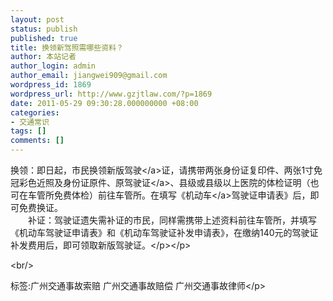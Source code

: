 ```yaml
---
layout: post
status: publish
published: true
title: 换领新驾照需哪些资料？
author: 本站记者
author_login: admin
author_email: jiangwei909@gmail.com
wordpress_id: 1869
wordpress_url: http://www.gzjtlaw.com/?p=1869
date: 2011-05-29 09:30:28.000000000 +08:00
categories:
- 交通常识
tags: []
comments: []
---
```

<p>换领：即日起，市民换领新版<a>驾驶<&#47;a>证，请携带两张身份证复印件、两张1寸免冠彩色近照及身份证原件、原<a>驾驶证<&#47;a>、县级或县级以上医院的体检证明（也可在车管所免费体检）前往车管所。在填写《<a>机动车<&#47;a>驾驶证申请表》后，即可免费换证。 <br>　　补证：驾驶证遗失需补证的市民，同样需携带上述资料前往车管所，并填写《机动车驾驶证申请表》和《机动车驾驶证补发申请表》，在缴纳140元的驾驶证补发费用后，即可领取新版驾驶证。<&#47;p><&#47;p><br&#47;><p>标签:广州交通事故索赔 广州交通事故赔偿 广州交通事故律师<&#47;p>

